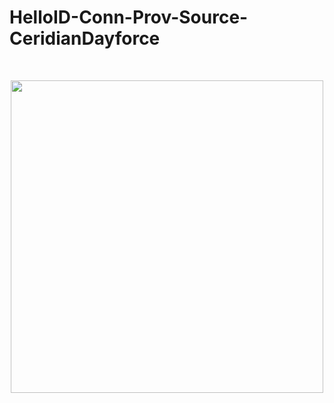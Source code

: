# HelloID-Conn-Prov-Source-CeridianDayforce
<br />
<p align="center">
  <img src="https://www.tools4ever.nl/connector-logos/ceridiandayforce-logo.png" width="500">
</p> 
<br />
